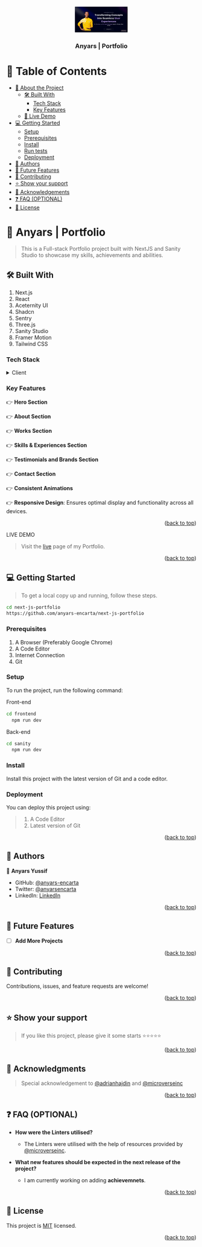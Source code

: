 <a name="readme-top"></a>

<div align="center">

 <!-- LOGO -->

  <img src="./frontend/public/banner.png" alt="logo" width="140"  height="auto" />
  <br/>

<!-- MAIN HEADING -->

  <h3><b>Anyars | Portfolio</b></h3>

</div>

<!-- TABLE OF CONTENTS -->
# 📗 Table of Contents

- [📖 About the Project](#about-project)
  - [🛠 Built With](#built-with)
    - [Tech Stack](#tech-stack)
    - [Key Features](#key-features)
  - [🚀 Live Demo](#live-demo)
- [💻 Getting Started](#getting-started)
  - [Setup](#setup)
  - [Prerequisites](#prerequisites)
  - [Install](#install)
  - [Run tests](#run-tests)
  - [Deployment](#deployment)
- [👥 Authors](#authors)
- [🔭 Future Features](#future-features)
- [🤝 Contributing](#contributing)
- [⭐️ Show your support](#support)
- [🙏 Acknowledgements](#acknowledgements)
- [❓ FAQ (OPTIONAL)](#faq)
- [📝 License](#license)

<!-- INTRO -->
# 📖 Anyars | Portfolio <a name="about-project"></a>

> This is a Full-stack Portfolio project built with NextJS and Sanity Studio to showcase my skills, achievements and abilities.

## 🛠 Built With <a name="built-with"></a>
1. Next.js
2. React
3. Aceternity UI
4. Shadcn
5. Sentry
3. Three.js
4. Sanity Studio
5. Framer Motion
6. Tailwind CSS

### Tech Stack <a name="tech-stack"></a>

<details>
  <summary>Client</summary>
  <ul>
    <li><a href="https://nextjs.org/">Next.js</a></li>
    <li><a href="https://legacy.reactjs.org/">React.js</a></li>
    <li><a href="https://ui.aceternity.com/">Aceternity UI</a></li>
    <li><a href="https://ui.shadcn.com/">Shadcn</a></li>
    <li><a href="https://sentry.io/">Sentry</a></li>
    <li><a href="https://threejs.org/">Three.js</a></li>
    <li><a href="https://www.sanity.io/">Sanity</a></li>
    <li><a href="https://www.framer.com/motion/">Framer Motion</a></li>
    <li><a href="https://tailwindcss.com/">Tailwind CSS</a></li>
  </ul>
</details>

<!-- Features -->

### Key Features <a name="key-features"></a>

👉 **Hero Section**

👉 **About Section**

👉 **Works Section**

👉 **Skills & Experiences Section**

👉 **Testimonials and Brands Section**

👉 **Contact Section**

👉 **Consistent Animations**

👉 **Responsive Design**: Ensures optimal display and functionality across all devices.

<p align="right">(<a href="#readme-top">back to top</a>)</p>

<!-- LIVE DEMO -->

LIVE DEMO

> Visit the [live](https://anyars-encarta.github.io) page of my Portfolio.

<p align="right">(<a href="#readme-top">back to top</a>)</p>

<!-- GETTING STARTED -->

## 💻 Getting Started <a name="getting-started"></a>

> To get a local copy up and running, follow these steps.
> 
```sh
cd next-js-portfolio
https://github.com/anyars-encarta/next-js-portfolio
```

### Prerequisites

1. A Browser (Preferably Google Chrome)
2. A Code Editor
3. Internet Connection
4. Git

<!-- SETUP -->
### Setup

To run the project, run the following command:

Front-end
```sh
cd frontend
  npm run dev
```

Back-end
```sh
cd sanity
  npm run dev
```
<!-- INSTALL -->

### Install

Install this project with the latest version of Git and a code editor.

### Deployment

You can deploy this project using:
>1. A Code Editor
>2. Latest version of Git

<p align="right">(<a href="#readme-top">back to top</a>)</p>

<!-- AUTHORS -->
## 👥 Authors <a name="authors"></a>

👤 **Anyars Yussif**

- GitHub: [@anyars-encarta](https://github.com/anyars-encarta)
- Twitter: [@anyarsencarta](https://twitter.com/anyarsencarta)
- LinkedIn: [LinkedIn](https://www.linkedin.com/in/anyars-yussif/)


<p align="right">(<a href="#readme-top">back to top</a>)</p>

## 🔭 Future Features <a name="future-features"></a>

- [ ] **Add More Projects**

<p align="right">(<a href="#readme-top">back to top</a>)</p>

<!-- CONTRIBUTION -->
## 🤝 Contributing <a name="contributing"></a>

Contributions, issues, and feature requests are welcome!

<p align="right">(<a href="#readme-top">back to top</a>)</p>

<!--SUPPORT -->

## ⭐️ Show your support <a name="support"></a>

> If you like this project, please give it some starts ⭐️⭐️⭐️⭐️⭐️

<p align="right">(<a href="#readme-top">back to top</a>)</p>

<!-- ACKNOWLEDGEMENTS -->
## 🙏 Acknowledgments <a name="acknowledgements"></a>

> Special acknowledgement to [@adrianhajdin](https://github.com/adrianhajdin) and [@microverseinc](https://github.com/microverseinc)

<p align="right">(<a href="#readme-top">back to top</a>)</p>

<!-- FAQS -->
## ❓ FAQ (OPTIONAL) <a name="faq"></a>

- **How were the Linters utilised?**

  - The Linters were utilised with the help of resources provided by [@microverseinc](https://github.com/microverseinc).

- **What new features should be expected in the next release of the project?**

  - I am currently working on adding **achievemnets**.

<p align="right">(<a href="#readme-top">back to top</a>)</p>

<!-- LICENSE -->

## 📝 License <a name="license"></a>

This project is [MIT](./LICENSE) licensed.

<p align="right">(<a href="#readme-top">back to top</a>)</p>